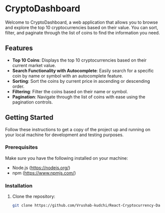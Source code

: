 # CryptoDashboard

Welcome to CryptoDashboard, a web application that allows you to browse and explore the top 10 cryptocurrencies based on their value. You can sort, filter, and paginate through the list of coins to find the information you need.

## Features

- **Top 10 Coins**: Displays the top 10 cryptocurrencies based on their current market value.
- **Search Functionality with Autocomplete**: Easily search for a specific coin by name or symbol with an autocomplete feature.
- **Sorting**: Sort the coins by current price in ascending or descending order.
- **Filtering**: Filter the coins based on their name or symbol.
- **Pagination**: Navigate through the list of coins with ease using the pagination controls.

## Getting Started

Follow these instructions to get a copy of the project up and running on your local machine for development and testing purposes.

### Prerequisites

Make sure you have the following installed on your machine:

- Node.js (https://nodejs.org/)
- npm (https://www.npmjs.com/)

### Installation

1. Clone the repository:

   ```bash
   git clone https://github.com/Vrushab-kudchi/React-Cryptocurrency-Dashboard.git
